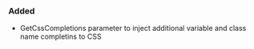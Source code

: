### Added 

- GetCssCompletions parameter to inject additional variable and class name completins to CSS
